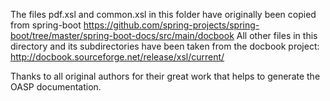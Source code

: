 The files pdf.xsl and common.xsl in this folder have originally been copied from spring-boot
https://github.com/spring-projects/spring-boot/tree/master/spring-boot-docs/src/main/docbook
All other files in this directory and its subdirectories have been taken from the docbook project:
http://docbook.sourceforge.net/release/xsl/current/

Thanks to all original authors for their great work that helps to generate the OASP documentation.